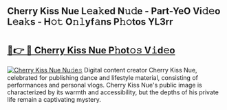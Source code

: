 ## Cherry Kiss Nue L𝚎a𝚔ed N𝚞𝚍e - Part-YeO Vi𝚍𝚎o L𝚎a𝚔s - H𝚘𝚝 O𝚗𝚕yf𝚊ns P𝚑𝚘tos YL3rr

# <h2><a href="http://kf0hza.oniu.top/?m=Cherry+Kiss+Nue">🔗👉 🔴 Cherry Kiss Nue P𝚑ot𝚘𝚜 V𝚒d𝚎o</a></h2>

[![Cherry Kiss Nue Nu𝚍e𝚜](https://i.imgur.com/0qMVB7G.gif)](http://kf0hza.oniu.top/?m=Cherry+Kiss+Nue)
Digital content creator Cherry Kiss Nue, celebrated for publishing dance and lifestyle material, consisting of performances and personal vlogs. Cherry Kiss Nue's public image is characterized by its warmth and accessibility, but the depths of his private life remain a captivating mystery.  
